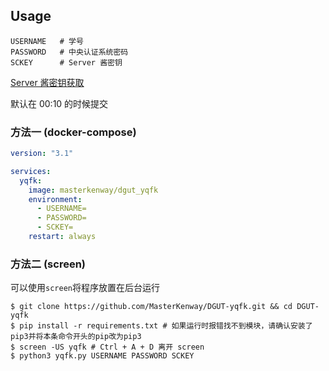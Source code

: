 ## Usage

```
USERNAME   # 学号
PASSWORD   # 中央认证系统密码
SCKEY      # Server 酱密钥
```

[Server 酱密钥获取](http://sc.ftqq.com/)

默认在 00:10 的时候提交

### 方法一 (docker-compose)

```yaml
version: "3.1"

services:
  yqfk:
    image: masterkenway/dgut_yqfk
    environment:
      - USERNAME=
      - PASSWORD=
      - SCKEY=
    restart: always
```

### 方法二 (screen)

可以使用`screen`将程序放置在后台运行

```shell script
$ git clone https://github.com/MasterKenway/DGUT-yqfk.git && cd DGUT-yqfk 
$ pip install -r requirements.txt # 如果运行时报错找不到模块，请确认安装了pip3并将本条命令开头的pip改为pip3
$ screen -US yqfk # Ctrl + A + D 离开 screen
$ python3 yqfk.py USERNAME PASSWORD SCKEY
```

